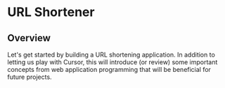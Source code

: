 # URL Shortener

## Overview

Let's get started by building a URL shortening application. In addition to letting us play with Cursor, this will introduce (or review) some important concepts from web application programming that will be beneficial for future projects.

